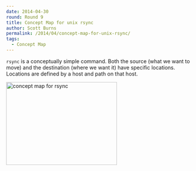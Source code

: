 ```yaml
---
date: 2014-04-30
round: Round 9
title: Concept Map for unix rsync
author: Scott Burns
permalink: /2014/04/concept-map-for-unix-rsync/
tags:
  - Concept Map
---
```

`rsync` is a conceptually simple command. Both the source (what we want to move) and the destination (where we want it) have specific locations. Locations are defined by a host and path on that host.

[<img class="alignnone size-medium wp-image-6856" alt="concept map for rsync" src="http://files.software-carpentry.org/training-course/2014/04/photo1-e1398877603100-300x225.jpg" width="300" height="225" />][1]

 [1]: http://files.software-carpentry.org/training-course/2014/04/photo1-e1398877603100.jpg
